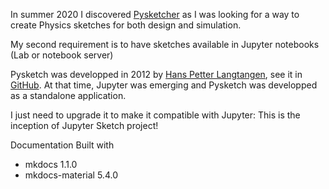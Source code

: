 In summer 2020 I discovered [Pysketcher](https://github.com/hplgit/pysketcher) as I was looking for a way to create Physics sketches for both design and simulation.

My second requirement is to have sketches available in Jupyter notebooks (Lab or notebook server)

Pysketch was developped in 2012 by [Hans Petter Langtangen](https://en.wikipedia.org/wiki/Hans_Petter_Langtangen), see it in [GitHub](https://github.com/hplgit/pysketcher). At that time, Jupyter was emerging and Pysketch was developped as a standalone application. 

I just need to upgrade it to make it compatible with Jupyter: This is the inception of Jupyter Sketch project!

Documentation Built with

* mkdocs 1.1.0
* mkdocs-material 5.4.0